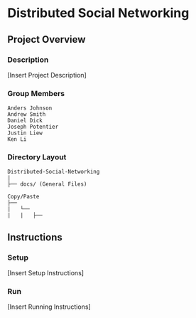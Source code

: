 # Distributed Social Networking

## Project Overview

### Description
\[Insert Project Description\]

### Group Members
```
Anders Johnson
Andrew Smith
Daniel Dick
Joseph Potentier
Justin Liew
Ken Li
```

### Directory Layout
```
Distributed-Social-Networking
|
├── docs/ (General Files)

Copy/Paste
├──
|   └──
|   |   ├── 
```

## Instructions
### Setup
\[Insert Setup Instructions\]
### Run
\[Insert Running Instructions\]
